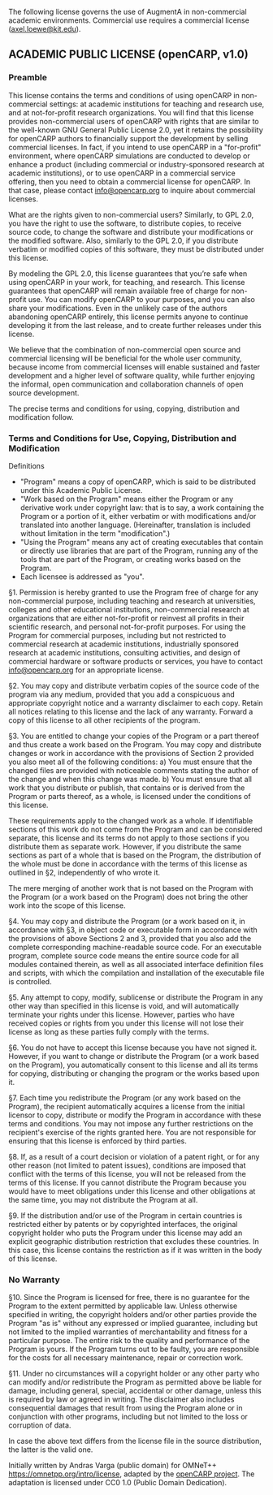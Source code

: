The following license governs the use of AugmentA in non-commercial academic environments. Commercial use requires a commercial license (<axel.loewe@kit.edu>).

## ACADEMIC PUBLIC LICENSE (openCARP, v1.0)

### Preamble
This license contains the terms and conditions of using openCARP in non-commercial settings: at academic institutions for teaching and research use, and at not-for-profit research organizations. You will find that this license provides non-commercial users of openCARP with rights that are similar to the well-known GNU General Public License 2.0, yet it retains the possibility for openCARP authors to financially support the development by selling commercial licenses. In fact, if you intend to use openCARP in a "for-profit" environment, where openCARP simulations are conducted to develop or enhance a product (including commercial or industry-sponsored research at academic institutions), or to use openCARP in a commercial service offering, then you need to obtain a commercial license for openCARP. In that case, please contact <info@opencarp.org> to inquire about commercial licenses. 

What are the rights given to non-commercial users? Similarly, to GPL 2.0, you have the right to use the software, to distribute copies, to receive source code, to change the software and distribute your modifications or the modified software. Also, similarly to the GPL 2.0, if you distribute verbatim or modified copies of this software, they must be distributed under this license.

By modeling the GPL 2.0, this license guarantees that you’re safe when using openCARP in your work, for teaching, and research. This license guarantees that openCARP will remain available free of charge for non-profit use. You can modify openCARP to your purposes, and you can also share your modifications. Even in the unlikely case of the authors abandoning openCARP entirely, this license permits anyone to continue developing it from the last release, and to create further releases under this license.

We believe that the combination of non-commercial open source and commercial licensing will be beneficial for the whole user community, because income from commercial licenses will enable sustained and faster development and a higher level of software quality, while further enjoying the informal, open communication and collaboration channels of open source development.

The precise terms and conditions for using, copying, distribution and modification follow.

### Terms and Conditions for Use, Copying, Distribution and Modification

Definitions
* "Program" means a copy of openCARP, which is said to be distributed under this Academic Public License.
* "Work based on the Program" means either the Program or any derivative work under copyright law: that is to say, a work containing the Program or a portion of it, either verbatim or with modifications and/or translated into another language. (Hereinafter, translation is included without limitation in the term "modification".)
* "Using the Program" means any act of creating executables that contain or directly use libraries that are part of the Program, running any of the tools that are part of the Program, or creating works based on the Program.
* Each licensee is addressed as "you".

§1. Permission is hereby granted to use the Program free of charge for any non-commercial purpose, including teaching and research at universities, colleges and other educational institutions, non-commercial research at organizations that are either not-for-profit or reinvest all profits in their scientific research, and personal not-for-profit purposes. For using the Program for commercial purposes, including but not restricted to commercial research at academic institutions, industrially sponsored research at academic institutions, consulting activities, and design of commercial hardware or software products or services, you have to contact <info@opencarp.org> for an appropriate license.

§2. You may copy and distribute verbatim copies of the source code of the program via any medium, provided that you add a conspicuous and appropriate copyright notice and a warranty disclaimer to each copy. Retain all notices relating to this license and the lack of any warranty. Forward a copy of this license to all other recipients of the program.

§3. You are entitled to change your copies of the Program or a part thereof and thus create a work based on the Program. You may copy and distribute changes or work in accordance with the provisions of Section 2 provided you also meet all of the following conditions:
a) You must ensure that the changed files are provided with noticeable comments stating the author of the change and when this change was made.
b) You must ensure that all work that you distribute or publish, that contains or is derived from the Program or parts thereof, as a whole, is licensed under the conditions of this license.

These requirements apply to the changed work as a whole. If identifiable sections of this work do not come from the Program and can be considered separate, this license and its terms do not apply to those sections if you distribute them as separate work. However, if you distribute the same sections as part of a whole that is based on the Program, the distribution of the whole must be done in accordance with the terms of this license as outlined in §2, independently of who wrote it.

The mere merging of another work that is not based on the Program with the Program (or a work based on the Program) does not bring the other work into the scope of this license.

§4. You may copy and distribute the Program (or a work based on it, in accordance with §3, in object code or executable form in accordance with the provisions of above Sections 2 and 3, provided that you also add the complete corresponding machine-readable source code. For an executable program, complete source code means the entire source code for all modules contained therein, as well as all associated interface definition files and scripts, with which the compilation and installation of the executable file is controlled.

§5. Any attempt to copy, modify, sublicense or distribute the Program in any other way than specified in this license is void, and will automatically terminate your rights under this license. However, parties who have received copies or rights from you under this license will not lose their license as long as these parties fully comply with the terms.

§6. You do not have to accept this license because you have not signed it. However, if you want to change or distribute the Program (or a work based on the Program), you automatically consent to this license and all its terms for copying, distributing or changing the program or the works based upon it.

§7. Each time you redistribute the Program (or any work based on the Program), the recipient automatically acquires a license from the initial licensor to copy, distribute or modify the Program in accordance with these terms and conditions. You may not impose any further restrictions on the recipient's exercise of the rights granted here. You are not responsible for ensuring that this license is enforced by third parties.

§8. If, as a result of a court decision or violation of a patent right, or for any other reason (not limited to patent issues), conditions are imposed that conflict with the terms of this license, you will not be released from the terms of this license. If you cannot distribute the Program because you would have to meet obligations under this license and other obligations at the same time, you may not distribute the Program at all.

§9. If the distribution and/or use of the Program in certain countries is restricted either by patents or by copyrighted interfaces, the original copyright holder who puts the Program under this license may add an explicit geographic distribution restriction that excludes these countries. In this case, this license contains the restriction as if it was written in the body of this license.

### No Warranty

§10. Since the Program is licensed for free, there is no guarantee for the Program to the extent permitted by applicable law. Unless otherwise specified in writing, the copyright holders and/or other parties provide the Program "as is" without any expressed or implied guarantee, including but not limited to the implied warranties of merchantability and fitness for a particular purpose. The entire risk to the quality and performance of the Program is yours. If the Program turns out to be faulty, you are responsible for the costs for all necessary maintenance, repair or correction work.

§11. Under no circumstances will a copyright holder or any other party who can modify and/or redistribute the Program as permitted above be liable for damage, including general, special, accidental or other damage, unless this is required by law or agreed in writing. The disclaimer also includes consequential damages that result from using the Program alone or in conjunction with other programs, including but not limited to the loss or corruption of data.

In case the above text differs from the license file in the source distribution, the latter is the valid one.

Initially written by Andras Varga (public domain) for OMNeT++ <https://omnetpp.org/intro/license>, adapted by the [openCARP project](https://www.openCARP.org). The adaptation is licensed under CC0 1.0 (Public Domain Dedication).
